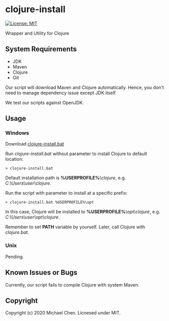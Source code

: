 # clojure-install

[![License: MIT](https://img.shields.io/badge/License-MIT-yellow.svg)](https://opensource.org/licenses/MIT)

Wrapper and Utility for Clojure

## System Requirements

* JDK
* Maven
* Clojure
* Git

Our script will download Maven and Clojure automatically. Hence, you don't need to manage dependency issue except JDK itself.

We test our scripts against OpenJDK.

## Usage

### Windows

Download [clojure-install.bat](https://github.com/cwchentw/clojure-install/blob/master/clojure-install.bat)

Run *clojure-install.bat* without parameter to install Clojure to default location:

```
> clojure-install.bat
```

Default installation path is **%USERPROFILE%***\clojure*, e.g. *C:\Users\user\clojure*.

Run the script with parameter to install at a specific prefix:

```
> clojure-install.bat %USERPROFILE%\opt
```

In this case, Clojure will be installed to **%USERPROFILE%***\opt\clojure*, e.g. *C:\Users\user\opt\clojure*.

Remember to set **PATH** variable by yourself. Later, call Clojure with *clojure.bat*.

### Unix

Pending.

## Known Issues or Bugs

Currently, our script fails to compile Clojure with system Maven.

## Copyright

Copyright (c) 2020 Michael Chen. Licnesed under MIT.
